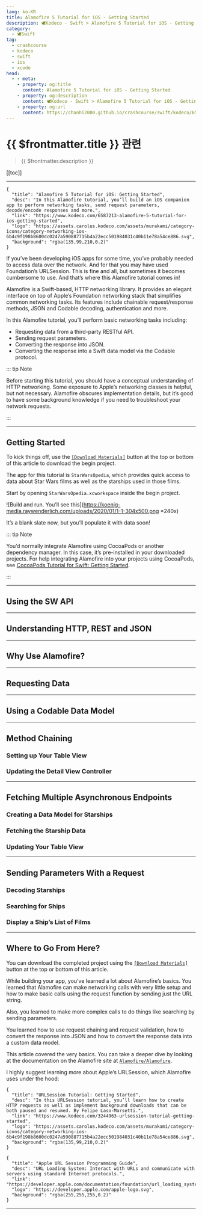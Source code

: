 ```yaml
---
lang: ko-KR
title: Alamofire 5 Tutorial for iOS - Getting Started
description: 🕊️Kodeco - Swift > Alamofire 5 Tutorial for iOS - Getting Started
category:
  - 🕊️Swift
tag: 
  - crashcourse
  - kodeco
  - swift
  - ios
  - xcode
head:
  - - meta:
    - property: og:title
      content: Alamofire 5 Tutorial for iOS - Getting Started
    - property: og:description
      content: 🕊️Kodeco - Swift > Alamofire 5 Tutorial for iOS - Getting Started
    - property: og:url
      content: https://chanhi2000.github.io/crashcourse/swift/kodeco/6587213-alamofire-5-tutorial-for-ios-getting-started.html
---
```


# {{ $frontmatter.title }} 관련

> {{ $frontmatter.description }}

[[toc]]

---

```component VPCard
{
  "title": "Alamofire 5 Tutorial for iOS: Getting Started",
  "desc": "In this Alamofire tutorial, you’ll build an iOS companion app to perform networking tasks, send request parameters, decode/encode responses and more.",
  "link": "https://www.kodeco.com/6587213-alamofire-5-tutorial-for-ios-getting-started",
  "logo": "https://assets.carolus.kodeco.com/assets/murakami/category-icons/category-networking-ios-6b4c9f198b8600dc0247a590887715b4a22ecc501984031c40b11e78a54ce886.svg",
  "background": "rgba(135,99,210,0.2)"
}
```

If you’ve been developing iOS apps for some time, you’ve probably needed to access data over the network. And for that you may have used Foundation’s URLSession. This is fine and all, but sometimes it becomes cumbersome to use. And that’s where this Alamofire tutorial comes in!

Alamofire is a Swift-based, HTTP networking library. It provides an elegant interface on top of Apple’s Foundation networking stack that simplifies common networking tasks. Its features include chainable request/response methods, JSON and Codable decoding, authentication and more.

In this Alamofire tutorial, you’ll perform basic networking tasks including:

- Requesting data from a third-party RESTful API.
- Sending request parameters.
- Converting the response into JSON.
- Converting the response into a Swift data model via the Codable protocol.

::: tip Note

Before starting this tutorial, you should have a conceptual understanding of HTTP networking. Some exposure to Apple’s networking classes is helpful, but not necessary. Alamofire obscures implementation details, but it’s good to have some background knowledge if you need to troubleshoot your network requests.

:::

---

## Getting Started

To kick things off, use the [<FontIcon icon="iconfont icon-select"/>`[Download Materials]`][download-material] button at the top or bottom of this article to download the begin project.

The app for this tutorial is `StarWarsOpedia`, which provides quick access to data about Star Wars films as well as the starships used in those films.

Start by opening <FontIcon icon="iconfont icon-file"/>`StarWarsOpedia.xcworkspace` inside the begin project.

![Build and run. You’ll see this](https://koenig-media.raywenderlich.com/uploads/2020/01/1-1-304x500.png =240x)

It’s a blank slate now, but you’ll populate it with data soon!

::: tip Note

You’d normally integrate Alamofire using CocoaPods or another dependency manager. In this case, it’s pre-installed in your downloaded projects. For help integrating Alamofire into your projects using CocoaPods, see [CocoaPods Tutorial for Swift: Getting Started](https://www.kodeco.com/7076593-cocoapods-tutorial-for-swift-getting-started).

:::

---

## Using the SW API

---

## Understanding HTTP, REST and JSON

---

## Why Use Alamofire?

---

## Requesting Data

---

## Using a Codable Data Model

---

## Method Chaining

### Setting up Your Table View

### Updating the Detail View Controller

---

## Fetching Multiple Asynchronous Endpoints

### Creating a Data Model for Starships

### Fetching the Starship Data

### Updating Your Table View

---

## Sending Parameters With a Request

### Decoding Starships

### Searching for Ships

### Display a Ship’s List of Films

---

## Where to Go From Here?

You can download the completed project using the [<FontIcon icon="iconfont icon-select"/>`[Download Materials]`][download-material] button at the top or bottom of this article.

While building your app, you’ve learned a lot about Alamofire’s basics. You learned that Alamofire can make networking calls with very little setup and how to make basic calls using the request function by sending just the URL string.

Also, you learned to make more complex calls to do things like searching by sending parameters.

You learned how to use request chaining and request validation, how to convert the response into JSON and how to convert the response data into a custom data model.

This article covered the very basics. You can take a deeper dive by looking at the documentation on the Alamofire site at [<FontIcon icon="iconfont icon-github"/>`Alamofire/Alamofire`](https://github.com/Alamofire/Alamofire).

I highly suggest learning more about Apple’s URLSession, which Alamofire uses under the hood:

```component VPCard
{
  "title": "URLSession Tutorial: Getting Started",
  "desc": "In this URLSession tutorial, you’ll learn how to create HTTP requests as well as implement background downloads that can be both paused and resumed. By Felipe Laso-Marsetti.",
  "link": "https://www.kodeco.com/3244963-urlsession-tutorial-getting-started",
  "logo": "https://assets.carolus.kodeco.com/assets/murakami/category-icons/category-networking-ios-6b4c9f198b8600dc0247a590887715b4a22ecc501984031c40b11e78a54ce886.svg",
  "background": "rgba(135,99,210,0.2)"
}
```

```component VPCard
{
  "title": "Apple URL Session Programming Guide",
  "desc": "URL Loading System: Interact with URLs and communicate with servers using standard Internet protocols.",
  "link": "https://developer.apple.com/documentation/foundation/url_loading_system",
  "logo": "https://developer.apple.com/apple-logo.svg",
  "background": "rgba(255,255,255,0.2)"
}
```

---

<TagLinks />

[download-material]: https://koenig-media.raywenderlich.com/uploads/2020/02/StarWarsOpedia.zip